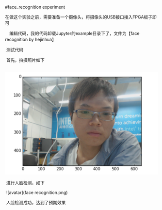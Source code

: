 #face_recognition experiment

​	在做这个实验之前，需要准备一个摄像头，将摄像头的USB接口接入FPGA板子即可

　编辑代码，我的代码卸载Jupyter的example目录下了，文件为【face recognition by hejinhua】

​	测试代码

​    首先，拍摄照片如下

​    ![avatar](photo.png) 

​	进行人脸检测，如下

​	![avatar](face recognition.png)

​	人脸检测成功，达到了预期效果
